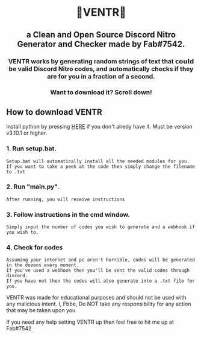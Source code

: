 <h1 align="center">
💎VENTR💎
</h1>
<h2 align="center">
a Clean and Open Source Discord Nitro Generator and Checker made by Fab#7542.
</h2>

<h3 align="center">
  VENTR works by generating random strings of text that 𝗰𝗼𝘂𝗹𝗱 be valid Discord Nitro codes, and automatically checks if they are for you in a fraction of a second.
</h3>
<h3 align="center">
Want to download it? Scroll down!
</h3>

## How to download VENTR

Install python by pressing [HERE](https://www.python.org/downloads/) if you don't alredy have it.
Must be version v3.10.1 or higher.

### 1. Run setup.bat.
```
Setup.bat will automatically install all the needed modules for you. If you want to take a peek at the code then simply change the filename to .txt
```

### 2. Run "main.py".
```
After running, you will receive instructions
```
### 3. Follow instructions in the cmd window.
```
Simply input the number of codes you wish to generate and a webhook if you wish to.
```
### 4. Check for codes
```
Assuming your internet and pc aren't horrible, codes will be generated in the dozens every moment.
If you've used a webhook then you'll be sent the valid codes through discord.
If you have not then the codes will also generate into a .txt file for you.
```
VENTR was made for educational purposes and should not be used with any malicious intent.
I, Fbbe, Do NOT take any responsibility for any action that may be taken upon you.

If you need any help setting VENTR up then feel free to hit me up at Fab#7542
